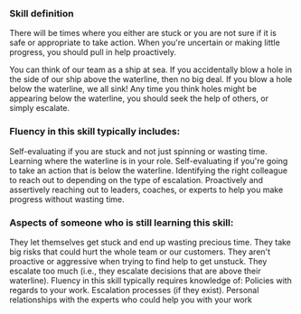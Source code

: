 ### Skill definition
There will be times where you either are stuck or you are not sure if it is safe or appropriate to take action. When you're uncertain or making little progress, you should pull in help proactively.

You can think of our team as a ship at sea. If you accidentally blow a hole in the side of our ship above the waterline, then no big deal. If you blow a hole below the waterline, we all sink! Any time you think holes might be appearing below the waterline, you should seek the help of others, or simply escalate.

### Fluency in this skill typically includes:
Self-evaluating if you are stuck and not just spinning or wasting time.
Learning where the waterline is in your role.
Self-evaluating if you're going to take an action that is below the waterline.
Identifying the right colleague to reach out to depending on the type of escalation.
Proactively and assertively reaching out to leaders, coaches, or experts to help you make progress without wasting time.

### Aspects of someone who is still learning this skill:
They let themselves get stuck and end up wasting precious time.
They take big risks that could hurt the whole team or our customers.
They aren't proactive or aggressive when trying to find help to get unstuck.
They escalate too much (i.e., they escalate decisions that are above their waterline).
Fluency in this skill typically requires knowledge of:
Policies with regards to your work.
Escalation processes (if they exist).
Personal relationships with the experts who could help you with your work

